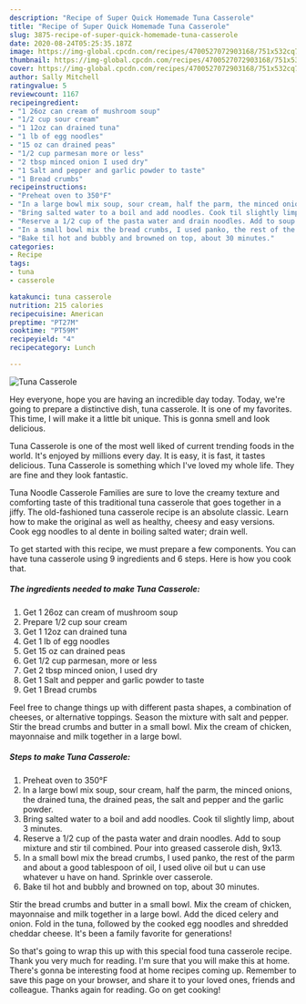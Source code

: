 ```yaml
---
description: "Recipe of Super Quick Homemade Tuna Casserole"
title: "Recipe of Super Quick Homemade Tuna Casserole"
slug: 3875-recipe-of-super-quick-homemade-tuna-casserole
date: 2020-08-24T05:25:35.187Z
image: https://img-global.cpcdn.com/recipes/4700527072903168/751x532cq70/tuna-casserole-recipe-main-photo.jpg
thumbnail: https://img-global.cpcdn.com/recipes/4700527072903168/751x532cq70/tuna-casserole-recipe-main-photo.jpg
cover: https://img-global.cpcdn.com/recipes/4700527072903168/751x532cq70/tuna-casserole-recipe-main-photo.jpg
author: Sally Mitchell
ratingvalue: 5
reviewcount: 1167
recipeingredient:
- "1 26oz can cream of mushroom soup"
- "1/2 cup sour cream"
- "1 12oz can drained tuna"
- "1 lb of egg noodles"
- "15 oz can drained peas"
- "1/2 cup parmesan more or less"
- "2 tbsp minced onion I used dry"
- "1 Salt and pepper and garlic powder to taste"
- "1 Bread crumbs"
recipeinstructions:
- "Preheat oven to 350°F"
- "In a large bowl mix soup, sour cream, half the parm, the minced onions, the drained tuna, the drained peas, the salt and pepper and the garlic powder."
- "Bring salted water to a boil and add noodles. Cook til slightly limp, about 3 minutes."
- "Reserve a 1/2 cup of the pasta water and drain noodles. Add to soup mixture and stir til combined. Pour into greased casserole dish, 9x13."
- "In a small bowl mix the bread crumbs, I used panko, the rest of the parm and about a good tablespoon of oil, I used olive oil but u can use whatever u have on hand. Sprinkle over casserole."
- "Bake til hot and bubbly and browned on top, about 30 minutes."
categories:
- Recipe
tags:
- tuna
- casserole

katakunci: tuna casserole 
nutrition: 215 calories
recipecuisine: American
preptime: "PT27M"
cooktime: "PT59M"
recipeyield: "4"
recipecategory: Lunch

---
```



![Tuna Casserole](https://img-global.cpcdn.com/recipes/4700527072903168/751x532cq70/tuna-casserole-recipe-main-photo.jpg)

Hey everyone, hope you are having an incredible day today. Today, we're going to prepare a distinctive dish, tuna casserole. It is one of my favorites. This time, I will make it a little bit unique. This is gonna smell and look delicious.

Tuna Casserole is one of the most well liked of current trending foods in the world. It's enjoyed by millions every day. It is easy, it is fast, it tastes delicious. Tuna Casserole is something which I've loved my whole life. They are fine and they look fantastic.

Tuna Noodle Casserole Families are sure to love the creamy texture and comforting taste of this traditional tuna casserole that goes together in a jiffy. The old-fashioned tuna casserole recipe is an absolute classic. Learn how to make the original as well as healthy, cheesy and easy versions. Cook egg noodles to al dente in boiling salted water; drain well.


To get started with this recipe, we must prepare a few components. You can have tuna casserole using 9 ingredients and 6 steps. Here is how you cook that.

<!--inarticleads1-->

##### The ingredients needed to make Tuna Casserole:

1. Get 1 26oz can cream of mushroom soup
1. Prepare 1/2 cup sour cream
1. Get 1 12oz can drained tuna
1. Get 1 lb of egg noodles
1. Get 15 oz can drained peas
1. Get 1/2 cup parmesan, more or less
1. Get 2 tbsp minced onion, I used dry
1. Get 1 Salt and pepper and garlic powder to taste
1. Get 1 Bread crumbs


Feel free to change things up with different pasta shapes, a combination of cheeses, or alternative toppings. Season the mixture with salt and pepper. Stir the bread crumbs and butter in a small bowl. Mix the cream of chicken, mayonnaise and milk together in a large bowl. 

<!--inarticleads2-->

##### Steps to make Tuna Casserole:

1. Preheat oven to 350°F
1. In a large bowl mix soup, sour cream, half the parm, the minced onions, the drained tuna, the drained peas, the salt and pepper and the garlic powder.
1. Bring salted water to a boil and add noodles. Cook til slightly limp, about 3 minutes.
1. Reserve a 1/2 cup of the pasta water and drain noodles. Add to soup mixture and stir til combined. Pour into greased casserole dish, 9x13.
1. In a small bowl mix the bread crumbs, I used panko, the rest of the parm and about a good tablespoon of oil, I used olive oil but u can use whatever u have on hand. Sprinkle over casserole.
1. Bake til hot and bubbly and browned on top, about 30 minutes.


Stir the bread crumbs and butter in a small bowl. Mix the cream of chicken, mayonnaise and milk together in a large bowl. Add the diced celery and onion. Fold in the tuna, followed by the cooked egg noodles and shredded cheddar cheese. It&#39;s been a family favorite for generations! 

So that's going to wrap this up with this special food tuna casserole recipe. Thank you very much for reading. I'm sure that you will make this at home. There's gonna be interesting food at home recipes coming up. Remember to save this page on your browser, and share it to your loved ones, friends and colleague. Thanks again for reading. Go on get cooking!
